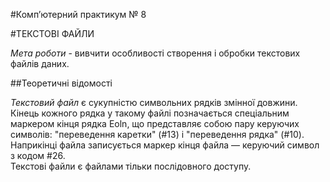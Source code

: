 #Комп’ютерний практикум № 8

#ТЕКСТОВІ ФАЙЛИ

*Мета роботи* - вивчити особливості створення і обробки текстових файлів даних.

##Теоретичні відомості

*Текстовий файл*  є сукупністю символьних рядків змінної довжини. Кінець кожного рядка у такому файлі позначається спеціальним маркером кінця рядка Eoln, що представляє собою пару керуючих символів: "переведення каретки" (#13) і "переведення рядка" (#10). Наприкінці файла записується маркер кінця файла — керуючий символ з кодом #26.  
Текстові файли є файлами тільки послідовного доступу.  


